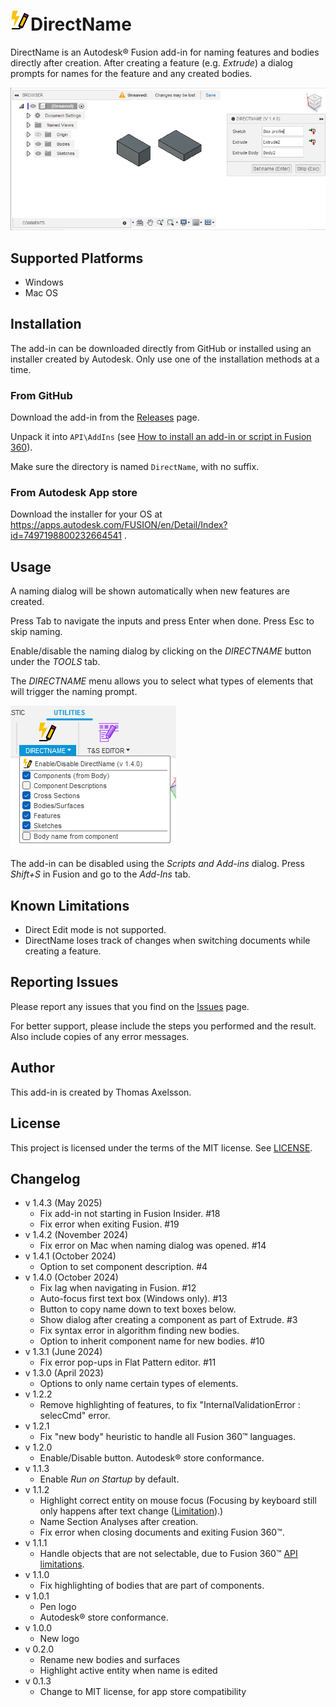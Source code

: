 # ![](resources/rename_icon/32x32.png)DirectName

DirectName is an Autodesk® Fusion add-in for naming features and bodies directly after creation. After creating a feature (e.g. *Extrude*) a dialog prompts for names for the feature and any created bodies.

![Screenshot](screenshot.png)

## Supported Platforms

* Windows
* Mac OS

## Installation

The add-in can be downloaded directly from GitHub or installed using an installer created by Autodesk. Only use one of the installation methods at a time.

### From GitHub

Download the add-in from the [Releases](https://github.com/thomasa88/DirectName/releases) page.

Unpack it into `API\AddIns` (see [How to install an add-in or script in Fusion 360](https://knowledge.autodesk.com/support/fusion-360/troubleshooting/caas/sfdcarticles/sfdcarticles/How-to-install-an-ADD-IN-and-Script-in-Fusion-360.html)).

Make sure the directory is named `DirectName`, with no suffix.

### From Autodesk App store

Download the installer for your OS at https://apps.autodesk.com/FUSION/en/Detail/Index?id=7497198800232664541 .

## Usage

A naming dialog will be shown automatically when new features are created.

Press Tab to navigate the inputs and press Enter when done. Press Esc to skip naming.

Enable/disable the naming dialog by clicking on the *DIRECTNAME* button under the *TOOLS* tab.

The *DIRECTNAME* menu allows you to select what types of elements that will trigger the naming prompt.

![Screenshot](screenshot_menu.png)

The add-in can be disabled using the *Scripts and Add-ins* dialog. Press *Shift+S* in Fusion and go to the *Add-Ins* tab.

## Known Limitations

* Direct Edit mode is not supported.
* DirectName loses track of changes when switching documents while creating a feature.

## Reporting Issues

Please report any issues that you find on the [Issues](https://github.com/thomasa88/DirectName/issues) page.

For better support, please include the steps you performed and the result. Also include copies of any error messages.

## Author

This add-in is created by Thomas Axelsson.

## License

This project is licensed under the terms of the MIT license. See [LICENSE](LICENSE).

## Changelog

* v 1.4.3 (May 2025)
  * Fix add-in not starting in Fusion Insider. #18
  * Fix error when exiting Fusion. #19
* v 1.4.2 (November 2024)
  * Fix error on Mac when naming dialog was opened. #14
* v 1.4.1 (October 2024)
  * Option to set component description. #4
* v 1.4.0 (October 2024)
  * Fix lag when navigating in Fusion. #12
  * Auto-focus first text box (Windows only). #13
  * Button to copy name down to text boxes below.
  * Show dialog after creating a component as part of Extrude. #3
  * Fix syntax error in algorithm finding new bodies.
  * Option to inherit component name for new bodies. #10
* v 1.3.1 (June 2024)
  * Fix error pop-ups in Flat Pattern editor. #11
* v 1.3.0 (April 2023)
  * Options to only name certain types of elements.
* v 1.2.2
  * Remove highlighting of features, to fix "InternalValidationError : selecCmd" error.
* v 1.2.1
  * Fix "new body" heuristic to handle all Fusion 360™ languages.
* v 1.2.0
  * Enable/Disable button. Autodesk® store conformance.
* v 1.1.3
  * Enable *Run on Startup* by default.
* v 1.1.2
  * Highlight correct entity on mouse focus (Focusing by keyboard still only happens after text change ([Limitation](https://forums.autodesk.com/t5/fusion-360-api-and-scripts/event-when-commandinput-is-focused/m-p/9693906)).)
  * Name Section Analyses after creation.
  * Fix error when closing documents and exiting Fusion 360™.
* v 1.1.1
  * Handle objects that are not selectable, due to Fusion 360™ [API limitations](https://forums.autodesk.com/t5/fusion-360-api-and-scripts/api-bug-cannot-access-entity-of-quot-move-quot-feature/m-p/9651921).
* v 1.1.0
  * Fix highlighting of bodies that are part of components.
* v 1.0.1
  * Pen logo
  * Autodesk® store conformance.
* v 1.0.0
  * New logo
* v 0.2.0
  * Rename new bodies and surfaces
  * Highlight active entity when name is edited
* v 0.1.3
  * Change to MIT license, for app store compatibility